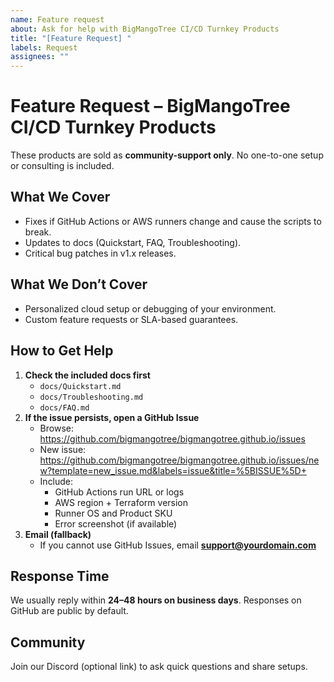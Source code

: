 ```yaml
---
name: Feature request
about: Ask for help with BigMangoTree CI/CD Turnkey Products
title: "[Feature Request] "
labels: Request
assignees: ""
---
```


# Feature Request – BigMangoTree CI/CD Turnkey Products

These products are sold as **community-support only**. No one-to-one setup or consulting is included.

## What We Cover
- Fixes if GitHub Actions or AWS runners change and cause the scripts to break.
- Updates to docs (Quickstart, FAQ, Troubleshooting).
- Critical bug patches in v1.x releases.

## What We Don’t Cover
- Personalized cloud setup or debugging of your environment.
- Custom feature requests or SLA-based guarantees.

## How to Get Help
1. **Check the included docs first**
   - `docs/Quickstart.md`
   - `docs/Troubleshooting.md`
   - `docs/FAQ.md`
2. **If the issue persists, open a GitHub Issue**
   - Browse: https://github.com/bigmangotree/bigmangotree.github.io/issues
   - New issue: https://github.com/bigmangotree/bigmangotree.github.io/issues/new?template=new_issue.md&labels=issue&title=%5BISSUE%5D+
   - Include:
     - GitHub Actions run URL or logs
     - AWS region + Terraform version
     - Runner OS and Product SKU
     - Error screenshot (if available)
3. **Email (fallback)**
   - If you cannot use GitHub Issues, email **support@yourdomain.com**

## Response Time
We usually reply within **24–48 hours on business days**. Responses on GitHub are public by default.

## Community
Join our Discord (optional link) to ask quick questions and share setups.
